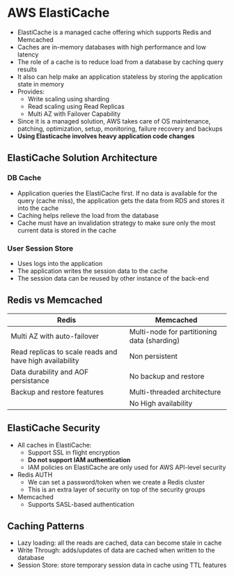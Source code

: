 # AWS ElastiCache

- ElastiCache is a managed cache offering which supports Redis and Memcached
- Caches are in-memory databases with high performance and low latency
- The role of a cache is to reduce load from a database by caching query results
- It also can help make an application stateless by storing the application state in memory
- Provides:
    - Write scaling using sharding
    - Read scaling using Read Replicas
    - Multi AZ with Failover Capability
- Since it is a managed solution, AWS takes care of OS maintenance, patching, optimization, setup, monitoring, failure recovery and backups
- **Using Elasticache involves heavy application code changes**

## ElastiCache Solution Architecture 

### DB Cache

- Application queries the ElastiCache first. If no data is available for the query (cache miss), the application gets the data from RDS and stores it into the cache
- Caching helps relieve the load from the database
- Cache must have an invalidation strategy to make sure only the most current data is stored in the cache

### User Session Store

- Uses logs into the application
- The application writes the session data to the cache
- The session data can be reused by other instance of the back-end

## Redis vs Memcached

| Redis                                                     | Memcached                                   |
|-----------------------------------------------------------|---------------------------------------------|
| Multi AZ with auto-failover                               | Multi-node for partitioning data (sharding) |
| Read replicas to scale reads and have high availability   | Non persistent                              |
| Data durability and AOF persistance                       | No backup and restore                       |
| Backup and restore features                               | Multi-threaded architecture                 |
|                                                           | No High availability

## ElastiCache Security

- All caches in ElastiCache:
    - Support SSL in flight encryption
    - **Do not support IAM authentication**
    - IAM policies on ElastiCache are only used for AWS API-level security
- Redis AUTH
    - We can set a password/token when we create a Redis cluster
    - This is an extra layer of security on top of the security groups
- Memcached
    - Supports SASL-based authentication

## Caching Patterns

- Lazy loading: all the reads are cached, data can become stale in cache
- Write Through: adds/updates of data are cached when written to the database
- Session Store: store temporary session data in cache using TTL features
